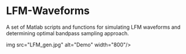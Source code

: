 # LFM-Waveforms
A set of Matlab scripts and functions for simulating LFM waveforms and determining optimal bandpass sampling approach.

img src="LFM_gen.jpg" alt="Demo" width="800"/>
